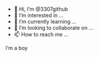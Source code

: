 - 👋 Hi, I’m @3307github
- 👀 I’m interested in ...
- 🌱 I’m currently learning ...
- 💞️ I’m looking to collaborate on ...
- 📫 How to reach me ...

<!---
3307github/3307github is a ✨ special ✨ repository because its `README.md` (this file) appears on your GitHub profile.
You can click the Preview link to take a look at your changes.
--->
l'm a boy
